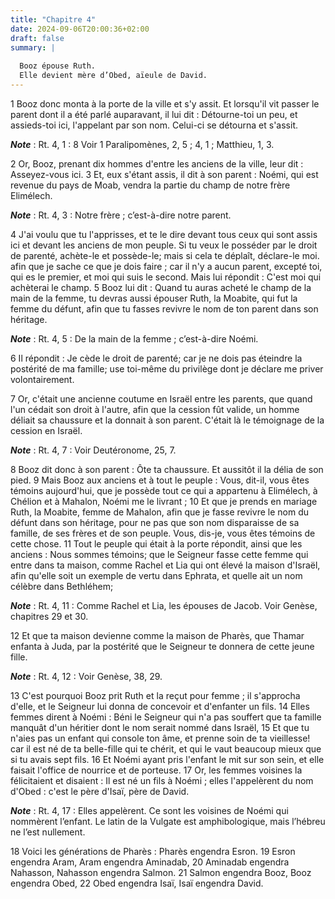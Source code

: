```yaml
---
title: "Chapitre 4"
date: 2024-09-06T20:00:36+02:00
draft: false
summary: |
  
  Booz épouse Ruth.
  Elle devient mère d’Obed, aïeule de David.
---
```



1 Booz donc monta à la porte de la ville et s'y assit. Et lorsqu'il vit passer le parent dont il a été parlé auparavant, il lui dit : Détourne-toi un peu, et assieds-toi ici, l'appelant par son nom. Celui-ci se détourna et s'assit.

***Note*** :  Rt. 4, 1 : 8 Voir 1 Paralipomènes, 2, 5 ; 4, 1 ; Matthieu, 1, 3.

2 Or, Booz, prenant dix hommes d'entre les anciens de la ville, leur dit : Asseyez-vous ici. 3 Et, eux s'étant assis, il dit à son parent : Noémi, qui est revenue du pays de Moab, vendra la partie du champ de notre frère Elimélech.

***Note*** :  Rt. 4, 3 : Notre frère ; c’est-à-dire notre parent.

4 J'ai voulu que tu l'apprisses, et te le dire devant tous ceux qui sont assis ici et devant les anciens de mon peuple. Si tu veux le posséder par le droit de parenté, achète-le et possède-le; mais si cela te déplaît, déclare-le moi. afin que je sache ce que je dois faire ; car il n'y a aucun parent, excepté toi, qui es le premier, et moi qui suis le second. Mais lui répondit : C'est moi qui achèterai le champ. 5 Booz lui dit : Quand tu auras acheté le champ de la main de la femme, tu devras aussi épouser Ruth, la Moabite, qui fut la femme du défunt, afin que tu fasses revivre le nom de ton parent dans son héritage.

***Note*** :  Rt. 4, 5 : De la main de la femme ; c’est-à-dire Noémi.

6 Il répondit : Je cède le droit de parenté; car je ne dois pas éteindre la postérité de ma famille; use toi-même du privilège dont je déclare me priver volontairement.


7 Or, c'était une ancienne coutume en Israël entre les parents, que quand l'un cédait son droit à l'autre, afin que la cession fût valide, un homme déliait sa chaussure et la donnait à son parent. C'était là le témoignage de la cession en Israël.

***Note*** :  Rt. 4, 7 : Voir Deutéronome, 25, 7.

8 Booz dit donc à son parent : Ôte ta chaussure. Et aussitôt il la délia de son pied. 9 Mais Booz aux anciens et à tout le peuple : Vous, dit-il, vous êtes témoins aujourd'hui, que je possède tout ce qui a appartenu à Elimélech, à Chélion et à Mahalon, Noémi me le livrant ; 10 Et que je prends en mariage Ruth, la Moabite, femme de Mahalon, afin que je fasse revivre le nom du défunt dans son héritage, pour ne pas que son nom disparaisse de sa famille, de ses frères et de son peuple. Vous, dis-je, vous êtes témoins de cette chose. 11 Tout le peuple qui était à la porte répondit, ainsi que les anciens : Nous sommes témoins; que le Seigneur fasse cette femme qui entre dans ta maison, comme Rachel et Lia qui ont élevé la maison d'Israël, afin qu'elle soit un exemple de vertu dans Ephrata, et quelle ait un nom célèbre dans Bethléhem;

***Note*** :  Rt. 4, 11 : Comme Rachel et Lia, les épouses de Jacob. Voir Genèse, chapitres 29 et 30.

12 Et que ta maison devienne comme la maison de Pharès, que Thamar enfanta à Juda, par la postérité que le Seigneur te donnera de cette jeune fille.

***Note*** :  Rt. 4, 12 : Voir Genèse, 38, 29.


13 C'est pourquoi Booz prit Ruth et la reçut pour femme ; il s'approcha d'elle, et le Seigneur lui donna de concevoir et d'enfanter un fils. 14 Elles femmes dirent à Noémi : Béni le Seigneur qui n'a pas souffert que ta famille manquât d'un héritier dont le nom serait nommé dans Israël, 15 Et que tu n'aies pas un enfant qui console ton âme, et prenne soin de ta vieillesse! car il est né de ta belle-fille qui te chérit, et qui le vaut beaucoup mieux que si tu avais sept fils. 16 Et Noémi ayant pris l'enfant le mit sur son sein, et elle faisait l'office de nourrice et de porteuse. 17 Or, les femmes voisines la félicitaient et disaient : Il est né un fils à Noémi ; elles l'appelèrent du nom d'Obed : c'est le père d'Isaï, père de David.

***Note*** :  Rt. 4, 17 : Elles appelèrent. Ce sont les voisines de Noémi qui nommèrent l’enfant. Le latin de la Vulgate est amphibologique, mais l’hébreu ne l’est nullement.


18 Voici les générations de Pharès : Pharès engendra Esron. 19 Esron engendra Aram, Aram engendra Aminadab, 20 Aminadab engendra Nahasson, Nahasson engendra Salmon. 21 Salmon engendra Booz, Booz engendra Obed, 22 Obed engendra Isaï, Isaï engendra David.

